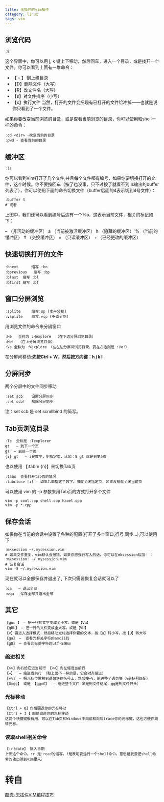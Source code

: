 ```yaml
---
title: 无插件的vim操作
category: linux
tags: vim
---
```


## 浏览代码

```shell
:E
```
这个界面中，你可以用 j, k 键上下移动，然后回车，进入一个目录，或是找开一个文件。你可以看到上面有一堆命令：

* 【 – 】 到上级目录
* 【D】删除文件（大写）
* 【R】改文件名（大写）
* 【s】对文件排序（小写）
* 【x】执行文件
当然，打开的文件会把现有已打开的文件给冲掉——也就是说你只看到了一个文件。

如果你要改变当前浏览的目录，或是查看当前浏览的目录，你可以使用和shell一样的命令：

```shell
:cd <dir> -改变当前的目录
:pwd - 查看当前的目录
```

## 缓冲区

```shell
:ls 
```

<!-- more -->

你可以看到Vim打开了几个文件,并且每个文件都有编号，如果你要切换打开的文件，这个时候，你不要按回车（按了也没事，只不过按了就看不到:ls输出的buffer列表了），你可以使用下面的命令切换文件（buffer后面的4表示切到4号文件）：

```shell
:buffer 4
# 或者

```
上图中，我们还可以看到编号后边有一个%a，这表示当前文件，相关的标记如下：

– （非活动的缓冲区）
a （当前被激活缓冲区）
h （隐藏的缓冲区）
% （当前的缓冲区）
\# （交换缓冲区）
= （只读缓冲区）
\+ （已经更改的缓冲区）

## 快速切换打开的文件

```shell
:bnext      缩写 :bn
:bprevious   缩写 :bp
:blast  缩写 :bl
:bfirst 缩写 :bf
```

## 窗口分屏浏览

```shell
:splite     缩写:sp (水平分割)
:vsplite    缩写:vsp (垂直分割)
```

用浏览文件的命令来分隔窗口

```shell
:He   全称为 :Hexplore  （在下边分屏浏览目录）
:He!  （在上分屏浏览目录）
:Ve 全称为 :Vexplore （在左边分屏间浏览目录，要在右边则是 :Ve!）
```
在分屏间移动:**先按Ctrl + W，然后按方向键：h j k l**

## 分屏同步

两个分屏中的文件同步移动

```shell
:set scb    设置分屏同步
:set scb!   解除分屏同步
```
注：set scb 是 set scrollbind 的简写。

## Tab页浏览目录

```shell
:Te  全称是 :Texplorer
gt   – 到下一个页
gT  – 到前一个页
{i} gt   – i是数字，到指定页，比如：5 gt 就是到第5页
```
也以使用 【:tabm {n}】来切换Tab页

```shell
:tabs  查看打开tab页的情况
:tabclose [i] – 如果后面指定了数字，那就关闭指定页，如果没有就关闭当前页
```

可以使用 vim 的 -p 参数来用Tab页的方式打开多个文件

```shell
vim -p cool.cpp shell.cpp haoel.cpp
vim -p *.cpp
```

## 保存会话

如果你在当前的会话中设置了各种的配置(打开了多个窗口,行号,同步...),可以使用下
```shell
:mksession ~/.mysession.vim
# 如果文件重复，vim默认会报错，如果你想强行写入的话，你可以在mksession后加! ：
:mksession! ~/.mysession.vim
# 恢复会话
vim -S ~/.mysession.vim
```
现在就可以全部保存并退出了, 下次只需要恢复会话就可以了

```shell
:qa   – 退出全部 
:wqa  -保存全部并退出全部
```

## 其它

```shell
【guu 】 – 把一行的文字变成全小写。或是【Vu】
【gUU】 – 把一行的文件变成全大写。或是【VU】
【v】键进入选择模式，然后移动光标选择你要的文本，按【u】转小写，按【U】转大写
【ga】 –  查看光标处字符的ascii码
【g8】 – 查看光标处字符的utf-8编码
```

### 缩进相关

```shell
【>>】向右给它进当前行 【<<】向左缩进当前行
【=】  – 缩进当前行 （和上面不一样的是，它会对齐缩进）
【=%】 – 把光标位置移到语句块的括号上，然后按=%，缩进整个语句块（%是括号匹配）
【G=gg】 或是 【gg=G】  – 缩进整个文件（G是到文件结尾，gg是到文件开头）
```

### 光标移动

```shell
【Ctrl + O】向后回退你的光标移动
【Ctrl + I 】向前追赶你的光标移动
这两个快捷键很有用，可以在Tab页和Windows中向前和向后trace你的光标键，这也方便你跳转光标。
```
### 读取shell相关命令

```shell
【:r!date】 插入日期
上面这个命令，:r 是:read的缩写，!是表明要运行一个shell命令，意思是我要把shell命令的输出读到vim里来。
```
# 转自
[酷壳-无插件VIM编程技巧](https://coolshell.cn/articles/11312.html)
